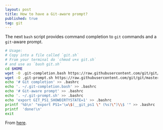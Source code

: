 ```yaml
---
layout: post
title: How to have a Git-aware prompt?
published: true
tag: git
---
```


The next `bash` script provides command completion to `git` commands and a `git`-aware prompt.

```bash
# Usage:
# Copy into a file called `git.sh`
# From your terminal do `chmod u+x git.sh`
# and use as `bash git.sh`
cd $HOME
wget -O .git-completion.bash https://raw.githubusercontent.com/git/git/master/contrib/completion/git-completion.bash
wget -O .git-prompt.sh https://raw.githubusercontent.com/git/git/master/contrib/completion/git-prompt.sh
echo '# Git completion' >> .bashrc
echo '. ~/.git-completion.bash' >> .bashrc
echo '# Git-aware prompt' >> .bashrc
echo '. ~/.git-prompt.sh' >> .bashrc
echo 'export GIT_PS1_SHOWDIRTYSTATE=1' >> .bashrc
printf '%b\n' "export PS1='\w\$(__git_ps1 \" (%s)\")\\$ '" >> .bashrc
printf  'done!\n'
exit
```

From [here](https://git-scm.com/book/en/v2/Appendix-A%3A-Git-in-Other-Environments-Git-in-Bash).
